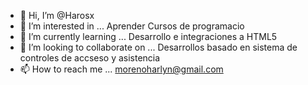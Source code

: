 - 👋 Hi, I’m @Harosx
- 👀 I’m interested in ...  Aprender Cursos de programacio
- 🌱 I’m currently learning ...  Desarrollo e integraciones a HTML5
- 💞️ I’m looking to collaborate on ...  Desarrollos basado en sistema de controles de accseso y asistencia 
- 📫 How to reach me ... morenoharlyn@gmail.com

<!---
Harosx/Harosx is a ✨ special ✨ repository because its `README.md` (this file) appears on your GitHub profile.
You can click the Preview link to take a look at your changes.
--->
